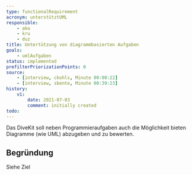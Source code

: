 ```yaml
---
type: functionalRequirement
acronym: unterstütztUML
responsible: 
    - ako
    - kru
    - duz
title: Untertützung von diagrammbasierten Aufgaben
goals: 
    - umlAufgaben
status: implemented
prefilterPriorizationPoints: 0
source:
    - [interview, ckohls, Minute 00:00:22]
    - [interview, sbente, Minute 00:39:23]
history:
    v1:
        date: 2021-07-03
        comment: initially created
todo: 
---
```


Das DiveKit soll neben Programmieraufgaben auch die Möglichkeit bieten Diagramme (wie UML) abzugeben und zu bewerten.

## Begründung

Siehe Ziel

